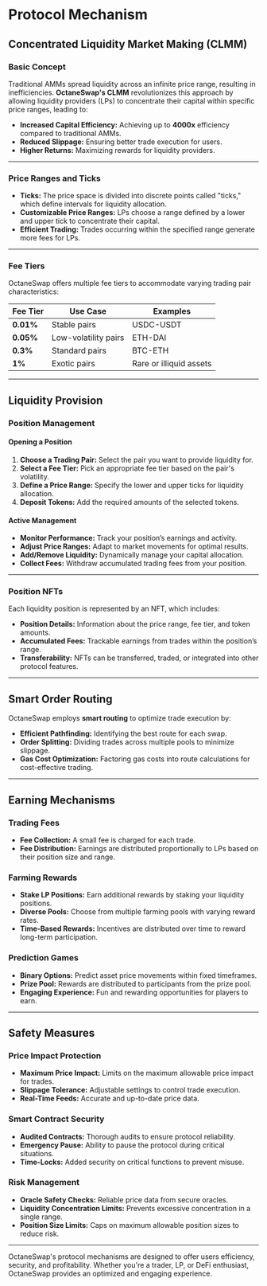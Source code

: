 # Protocol Mechanism

## Concentrated Liquidity Market Making (CLMM)

### Basic Concept

Traditional AMMs spread liquidity across an infinite price range, resulting in inefficiencies. **OctaneSwap's CLMM** revolutionizes this approach by allowing liquidity providers (LPs) to concentrate their capital within specific price ranges, leading to:

- **Increased Capital Efficiency:** Achieving up to **4000x** efficiency compared to traditional AMMs.
- **Reduced Slippage:** Ensuring better trade execution for users.
- **Higher Returns:** Maximizing rewards for liquidity providers.

---

### Price Ranges and Ticks

- **Ticks:** The price space is divided into discrete points called "ticks," which define intervals for liquidity allocation.
- **Customizable Price Ranges:** LPs choose a range defined by a lower and upper tick to concentrate their capital.
- **Efficient Trading:** Trades occurring within the specified range generate more fees for LPs.

---

### Fee Tiers

OctaneSwap offers multiple fee tiers to accommodate varying trading pair characteristics:

| **Fee Tier** | **Use Case**               | **Examples**        |
|--------------|----------------------------|---------------------|
| **0.01%**    | Stable pairs               | USDC-USDT           |
| **0.05%**    | Low-volatility pairs       | ETH-DAI             |
| **0.3%**     | Standard pairs             | BTC-ETH             |
| **1%**       | Exotic pairs               | Rare or illiquid assets |

---

## Liquidity Provision

### Position Management

#### Opening a Position
1. **Choose a Trading Pair:** Select the pair you want to provide liquidity for.
2. **Select a Fee Tier:** Pick an appropriate fee tier based on the pair's volatility.
3. **Define a Price Range:** Specify the lower and upper ticks for liquidity allocation.
4. **Deposit Tokens:** Add the required amounts of the selected tokens.

#### Active Management
- **Monitor Performance:** Track your position’s earnings and activity.
- **Adjust Price Ranges:** Adapt to market movements for optimal results.
- **Add/Remove Liquidity:** Dynamically manage your capital allocation.
- **Collect Fees:** Withdraw accumulated trading fees from your position.

---

### Position NFTs

Each liquidity position is represented by an NFT, which includes:
- **Position Details:** Information about the price range, fee tier, and token amounts.
- **Accumulated Fees:** Trackable earnings from trades within the position’s range.
- **Transferability:** NFTs can be transferred, traded, or integrated into other protocol features.

---

## Smart Order Routing

OctaneSwap employs **smart routing** to optimize trade execution by:
- **Efficient Pathfinding:** Identifying the best route for each swap.
- **Order Splitting:** Dividing trades across multiple pools to minimize slippage.
- **Gas Cost Optimization:** Factoring gas costs into route calculations for cost-effective trading.

---

## Earning Mechanisms

### Trading Fees
- **Fee Collection:** A small fee is charged for each trade.
- **Fee Distribution:** Earnings are distributed proportionally to LPs based on their position size and range.

### Farming Rewards
- **Stake LP Positions:** Earn additional rewards by staking your liquidity positions.
- **Diverse Pools:** Choose from multiple farming pools with varying reward rates.
- **Time-Based Rewards:** Incentives are distributed over time to reward long-term participation.

### Prediction Games
- **Binary Options:** Predict asset price movements within fixed timeframes.
- **Prize Pool:** Rewards are distributed to participants from the prize pool.
- **Engaging Experience:** Fun and rewarding opportunities for players to earn.

---

## Safety Measures

### Price Impact Protection
- **Maximum Price Impact:** Limits on the maximum allowable price impact for trades.
- **Slippage Tolerance:** Adjustable settings to control trade execution.
- **Real-Time Feeds:** Accurate and up-to-date price data.

### Smart Contract Security
- **Audited Contracts:** Thorough audits to ensure protocol reliability.
- **Emergency Pause:** Ability to pause the protocol during critical situations.
- **Time-Locks:** Added security on critical functions to prevent misuse.

### Risk Management
- **Oracle Safety Checks:** Reliable price data from secure oracles.
- **Liquidity Concentration Limits:** Prevents excessive concentration in a single range.
- **Position Size Limits:** Caps on maximum allowable position sizes to reduce risk.

---

OctaneSwap's protocol mechanisms are designed to offer users efficiency, security, and profitability. Whether you're a trader, LP, or DeFi enthusiast, OctaneSwap provides an optimized and engaging experience.
